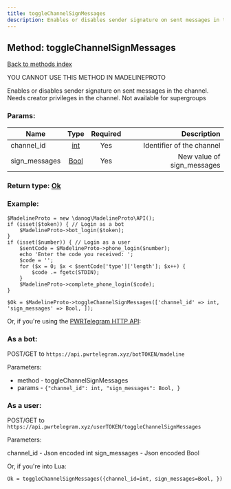 ```yaml
---
title: toggleChannelSignMessages
description: Enables or disables sender signature on sent messages in the channel. Needs creator privileges in the channel. Not available for supergroups
---
```

## Method: toggleChannelSignMessages  
[Back to methods index](index.md)


YOU CANNOT USE THIS METHOD IN MADELINEPROTO


Enables or disables sender signature on sent messages in the channel. Needs creator privileges in the channel. Not available for supergroups

### Params:

| Name     |    Type       | Required | Description |
|----------|:-------------:|:--------:|------------:|
|channel\_id|[int](../types/int.md) | Yes|Identifier of the channel|
|sign\_messages|[Bool](../types/Bool.md) | Yes|New value of sign_messages|


### Return type: [Ok](../types/Ok.md)

### Example:


```
$MadelineProto = new \danog\MadelineProto\API();
if (isset($token)) { // Login as a bot
    $MadelineProto->bot_login($token);
}
if (isset($number)) { // Login as a user
    $sentCode = $MadelineProto->phone_login($number);
    echo 'Enter the code you received: ';
    $code = '';
    for ($x = 0; $x < $sentCode['type']['length']; $x++) {
        $code .= fgetc(STDIN);
    }
    $MadelineProto->complete_phone_login($code);
}

$Ok = $MadelineProto->toggleChannelSignMessages(['channel_id' => int, 'sign_messages' => Bool, ]);
```

Or, if you're using the [PWRTelegram HTTP API](https://pwrtelegram.xyz):

### As a bot:

POST/GET to `https://api.pwrtelegram.xyz/botTOKEN/madeline`

Parameters:

* method - toggleChannelSignMessages
* params - `{"channel_id": int, "sign_messages": Bool, }`



### As a user:

POST/GET to `https://api.pwrtelegram.xyz/userTOKEN/toggleChannelSignMessages`

Parameters:

channel_id - Json encoded int
sign_messages - Json encoded Bool



Or, if you're into Lua:

```
Ok = toggleChannelSignMessages({channel_id=int, sign_messages=Bool, })
```

